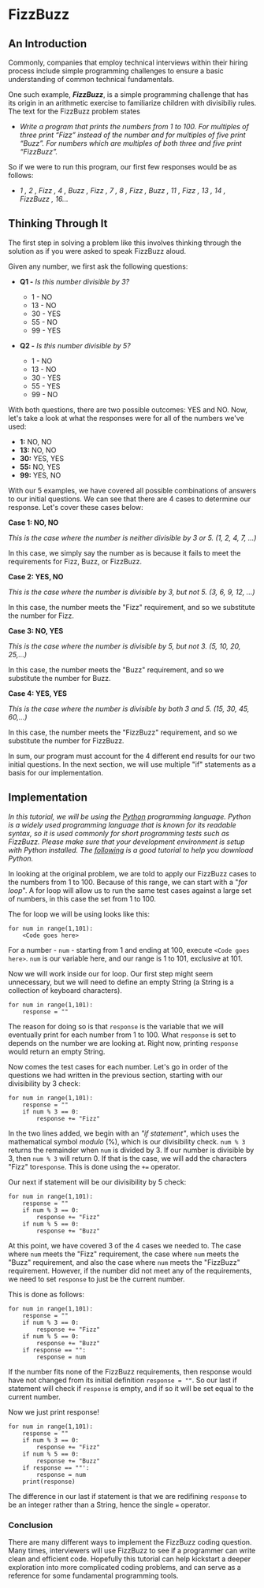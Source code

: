 # FizzBuzz
## An Introduction

Commonly, companies that employ technical interviews within their hiring process include simple programming challenges to ensure a basic understanding of common technical fundamentals.

One such example, ***FizzBuzz***, is a simple programming challenge that has its origin in an arithmetic exercise to familiarize children with divisibiliy rules.  The text for the FizzBuzz problem states

 * *Write a program that prints the numbers from 1 to 100. For multiples of three print “Fizz” instead of the number and for multiples of five print “Buzz”. For numbers which are multiples of both three and five print “FizzBuzz”.*

So if we were to run this program, our first few responses would be as follows:

* *1 , 2 , Fizz , 4 , Buzz , Fizz , 7 , 8 , Fizz , Buzz , 11 , Fizz , 13 , 14 , FizzBuzz , 16...*

## Thinking Through It
The first step in solving a problem like this involves thinking through the solution as if you were asked to speak FizzBuzz aloud.

Given any number, we first ask the following questions:

* **Q1 -** *Is this number divisible by 3?*
    *   1 - NO
    *   13 - NO
    *   30 - YES
    *   55 - NO
    *   99 - YES

* **Q2 -** *Is this number divisible by 5?*
  * 1 - NO
  * 13 - NO
  * 30 - YES
  * 55 - YES
  * 99 - NO
  
With both questions, there are two possible outcomes: YES and NO.  Now, let's take a look at what the responses were for all of the numbers we've used:

* **1:**  NO, NO
* **13:** NO, NO
* **30:** YES, YES
* **55:** NO, YES
* **99:** YES, NO

With our 5 examples, we have covered all possible combinations of answers to our initial questions.  We can see that there are 4 cases to determine our response.  Let's cover these cases below:

**Case 1: NO, NO**

*This is the case where the number is neither divisible by 3 or 5. (1, 2, 4, 7, ...)*

In this case, we simply say the number as is because it fails to meet the requirements for Fizz, Buzz, or FizzBuzz.

**Case 2: YES, NO**

*This is the case where the number is divisible by 3, but not 5. (3, 6, 9, 12, ...)*

In this case, the number meets the "Fizz" requirement, and so we substitute the number for Fizz.

**Case 3: NO, YES**

*This is the case where the number is divisible by 5, but not 3. (5, 10, 20, 25,...)*

In this case, the number meets the "Buzz" requirement, and so we substitute the number for Buzz.

**Case 4: YES, YES**

*This is the case where the number is divisible by both 3 and 5. (15, 30, 45, 60,...)*

In this case, the number meets the "FizzBuzz" requirement, and so we substitute the number for FizzBuzz.

In sum, our program must account for the 4 different end results for our two initial questions.  In the next section, we will use multiple "if" statements as a basis for our implementation.

## Implementation
*In this tutorial, we will be using the [Python](https://www.python.org) programming language.  Python is a widely used programming language that is known for its readable syntax, so it is used commonly for short programming tests such as FizzBuzz.  Please make sure that your development environment is setup with Python installed.  The [following](http://docs.python-guide.org/en/latest/starting/installation/) is a good tutorial to help you download Python.*

In looking at the original problem, we are told to apply our FizzBuzz cases to the numbers from 1 to 100.  Because of this range, we can start with a "*for loop*".  A for loop will allow us to run the same test cases against a large set of numbers, in this case the set from 1 to 100.

The for loop we will be using looks like this:

```
for num in range(1,101):
    <Code goes here>
```

For a number - ```num``` - starting from 1 and ending at 100, execute ```<Code goes here>```. ```num``` is our variable here, and our range is 1 to 101, exclusive at 101.

Now we will work inside our for loop.  Our first step might seem unnecessary, but we will need to define an empty String (a String is a collection of keyboard characters).

```
for num in range(1,101):
    response = ""
```

The reason for doing so is that ```response``` is the variable that we will eventually print for each number from 1 to 100.  What ```response``` is set to depends on the number we are looking at.  Right now, printing ```response``` would return an empty String.

Now comes the test cases for each number.  Let's go in order of the questions we had written in the previous section, starting with our divisibility by 3 check:

```
for num in range(1,101):
    response = ""
    if num % 3 == 0:
        response += "Fizz"
```

In the two lines added, we begin with an *"if statement"*, which uses the mathematical symbol *modulo* (%), which is our divisibility check.  ```num % 3``` returns the remainder when ```num``` is divided by 3. If our number is divisible by 3, then ```num % 3``` will return 0.  If that is the case, we will add the characters "Fizz" to```response```.  This is done using the ```+=``` operator.

Our next if statement will be our divisibility by 5 check:

```
for num in range(1,101):
    response = ""
    if num % 3 == 0:
        response += "Fizz"
    if num % 5 == 0:
        response += "Buzz"
```

At this point, we have covered 3 of the 4 cases we needed to.  The case where ```num``` meets the "Fizz" requirement, the case where ```num``` meets the "Buzz" requirement, and also the case where ```num``` meets the "FizzBuzz" requirement.  However, if the number did not meet any of the requirements, we need to set ```response``` to just be the current number.

This is done as follows:
```
for num in range(1,101):
    response = ""
    if num % 3 == 0:
        response += "Fizz"
    if num % 5 == 0:
        response += "Buzz"
    if response == "":
        response = num
```

If the number fits none of the FizzBuzz requirements, then response would have not changed from its initial definition ```response = ""```.  So our last if statement will check if ```response``` is empty, and if so it will be set equal to the current number.

Now we just print response!
```
for num in range(1,101):
    response = ""
    if num % 3 == 0:
        response += "Fizz"
    if num % 5 == 0:
        response += "Buzz"
    if response == ""':
        response = num
    print(response)
```
The difference in our last if statement is that we are redifining ```response``` to be an integer rather than a String, hence the single ```=``` operator.

### Conclusion

There are many different ways to implement the FizzBuzz coding question.  Many times, interviewers will use FizzBuzz to see if a programmer can write clean and efficient code.  Hopefully this tutorial can help kickstart a deeper exploration into more complicated coding problems, and can serve as a reference for some fundamental programming tools.  
